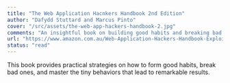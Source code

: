 ```yaml
---
title: "The Web Application Hacnkers Handbook 2nd Edition"
author: "Dafydd Stuttard and Marcus Pinto"
cover: "/src/assets/the-web-app-hackers-handbook-2.jpg"
comments: "An insightful book on building good habits and breaking bad ones. A must-read for anyone looking to improve their productivity and life."
url: "https://www.amazon.com.au/Web-Application-Hackers-Handbook-Exploiting/dp/1118026470"
status: "read"
---
```


This book provides practical strategies on how to form good habits, break bad ones, and master the tiny behaviors that lead to remarkable results.
